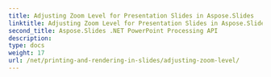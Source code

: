 ```yaml
---
title: Adjusting Zoom Level for Presentation Slides in Aspose.Slides
linktitle: Adjusting Zoom Level for Presentation Slides in Aspose.Slides
second_title: Aspose.Slides .NET PowerPoint Processing API
description: 
type: docs
weight: 17
url: /net/printing-and-rendering-in-slides/adjusting-zoom-level/
---
```


